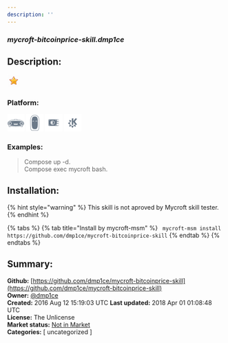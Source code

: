 ```yaml
---
description: ''
---
```


### _mycroft-bitcoinprice-skill.dmp1ce_  
## Description:  
  
  
![](../.gitbook/assets/star.png)  
  
### Platform:  
 ![Mark I](../.gitbook/assets/mark-1-icon.png)  ![Mark II](../.gitbook/assets/mark-2-icon.png)  ![Picroft](../.gitbook/assets/picroft-icon.png)  ![plasmoid](../.gitbook/assets/kde.png)   
### Examples:  
> Compose up -d.  
> Compose exec mycroft bash.  
  
## Installation:  
{% hint style="warning" %}
This skill is not aproved by Mycroft skill tester.
{% endhint %}
    
{% tabs %}
{% tab title="Install by mycroft-msm" %}
``` mycroft-msm install https://github.com/dmp1ce/mycroft-bitcoinprice-skill```
{% endtab %}
  {% endtabs %}
    
## Summary:  
**Github:** [https://github.com/dmp1ce/mycroft-bitcoinprice-skill](https://github.com/dmp1ce/mycroft-bitcoinprice-skill)  
**Owner:** [@dmp1ce](https://github.com/dmp1ce)  
**Created:** 2016 Aug 12 15:19:03 UTC  **Last updated:** 2018 Apr 01 01:08:48 UTC  
**License:** The Unlicense  
**Market status:** [Not in Market](https://market.mycroft.ai/skill/)  
**Categories:** [ uncategorized ]   

